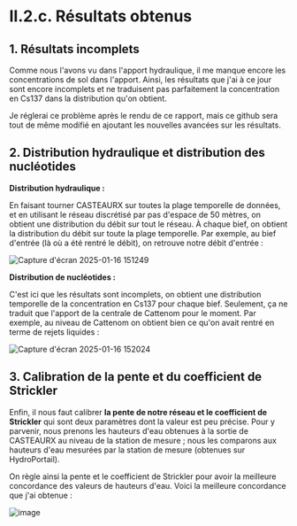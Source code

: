 # II.2.c. Résultats obtenus

## 1. Résultats incomplets

Comme nous l'avons vu dans l'apport hydraulique, il me manque encore les concentrations de sol dans l'apport.
Ainsi, les résultats que j'ai à ce jour sont encore incomplets et ne traduisent pas parfaitement la concentration en Cs137 dans la distribution qu'on obtient.

Je réglerai ce problème après le rendu de ce rapport, mais ce github sera tout de même modifié en ajoutant les nouvelles avancées sur les résultats.

## 2. Distribution hydraulique et distribution des nucléotides

**Distribution hydraulique :**

En faisant tourner CASTEAURX sur toutes la plage temporelle de données, et en utilisant le réseau discrétisé par pas d'espace de 50 mètres, on obtient une distribution du débit sur tout le réseau.
À chaque bief, on obtient la distribution du débit sur toute la plage temporelle. Par exemple, au bief d'entrée (là où a été rentré le débit), on retrouve notre débit d'entrée : 

![Capture d'écran 2025-01-16 151249](https://github.com/user-attachments/assets/9750a194-ae37-4789-90f6-3150533481e7)

**Distribution de nucléotides :**

C'est ici que les résultats sont incomplets, on obtient une distribution temporelle de la concentration en Cs137 pour chaque bief.
Seulement, ça ne traduit que l'apport de la centrale de Cattenom pour le moment. Par exemple, au niveau de Cattenom on obtient bien ce qu'on avait rentré en terme de rejets liquides :

![Capture d'écran 2025-01-16 152024](https://github.com/user-attachments/assets/c4431552-cc48-44a1-a72f-daec7780bd1b)

## 3. Calibration de la pente et du coefficient de Strickler

Enfin, il nous faut calibrer **la pente de notre réseau et le coefficient de Strickler** qui sont deux paramètres dont la valeur est peu précise.
Pour y parvenir, nous prenons les hauteurs d'eau obtenues à la sortie de CASTEAURX au niveau de la station de mesure ; nous les comparons aux hauteurs d'eau mesurées par la station de mesure (obtenues sur HydroPortail).

On règle ainsi la pente et le coefficient de Strickler pour avoir la meilleure concordance des valeurs de hauteurs d'eau. Voici la meilleure concordance que j'ai obtenue :

![image](https://github.com/user-attachments/assets/9428ac7d-8a76-4fda-b1f4-8c6649d2d4b3)
